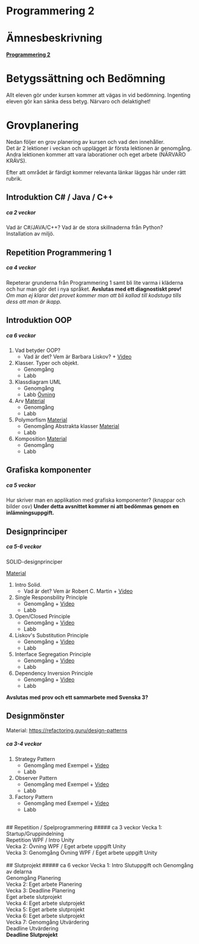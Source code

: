# Programmering 2

# Ämnesbeskrivning

<b>[Programmering 2](https://tinyurl.com/nbj7yehd)</b>

# Betygssättning och Bedömning

Allt eleven gör under kursen kommer att vägas in vid bedömning.
Ingenting eleven gör kan sänka dess betyg. Närvaro och delaktighet!

# Grovplanering

Nedan följer en grov planering av kursen och vad den innehåller.</br>
Det är 2 lektioner i veckan och upplägget är första lektionen är genomgång.</br>
Andra lektionen kommer att vara laborationer och eget arbete (NÄRVARO KRÄVS).</br>

Efter att området är färdigt kommer relevanta länkar läggas här under rätt rubrik.

## Introduktion C# / Java / C++

##### ca 2 veckor

Vad är C#/JAVA/C++? Vad är de stora skillnaderna från Python?</br>
Installation av miljö.

## Repetition Programmering 1

##### ca 4 veckor

Repeterar grunderna från Programmering 1 samt bli lite varma i kläderna och hur man gör det i nya språket.
<b>Avslutas med ett diagnostiskt prov!</b></br> _Om man ej klarar det provet kommer man att bli kallad till kodstuga tills dess att man är ikapp._

## Introduktion OOP

##### ca 6 veckor

<ol>
    <li>Vad betyder OOP? <ul>
        <li>Vad är det? Vem är Barbara Liskov? + <a href="https://www.youtube.com/watch?v=_jTc1BTFdIo">Video</a></li>
    </ul></li>
    <li>Klasser. Typer och objekt.<ul>
        <li>Genomgång</li>
        <li>Labb</li>
    </ul></li>
    <li>Klassdiagram UML<ul>
        <li>Genomgång</li>
        <li>Labb <a href="https://csharpskolan.se/article/uml/">Övning</a></li>
    </ul></li>
    <li>Arv <a href="https://www.w3schools.com/cs/cs_inheritance.php">Material</a><ul>
        <li>Genomgång</li>
        <li>Labb</li>
    </ul></li>
    <li>Polymorfism <a href="https://www.w3schools.com/cs/cs_polymorphism.php">Material</a><ul>
        <li>Genomgång Abstrakta klasser <a href="https://www.w3schools.com/cs/cs_abstract.php">Material</a></li>
        <li>Labb</li>
    </ul></li>
    <li>Komposition <a href="https://www.w3schools.com/cs/cs_interface.php">Material</a><ul>
        <li>Genomgång</li>
        <li>Labb</li>
    </ul></li>
</ol>

## Grafiska komponenter

##### ca 5 veckor

Hur skriver man en applikation med grafiska komponenter? (knappar och bilder osv)
<b>Under detta avsnittet kommer ni att bedömmas genom en inlämningsuppgift.</b>

## Designprinciper

##### ca 5-6 veckor

SOLID-designprinciper

[Material](https://stackify.com/solid-design-principles/)

<ol>
    <li>Intro Solid. <ul>
        <li>Vad är det? Vem är Robert C. Martin + <a href="https://tinyurl.com/pw5bsxus">Video</a></li>
    </ul></li>
    <li>Single Responsbility Principle<ul>
        <li>Genomgång + <a href="https://tinyurl.com/82bxunyy">Video</a></li>
        <li>Labb</li>
    </ul></li>
    <li>Open/Closed Principle<ul>
        <li>Genomgång + <a href="https://tinyurl.com/jub86cvr">Video</a></li>
        <li>Labb</li>
    </ul></li>
    <li>Liskov's Substitution Principle<ul>
        <li>Genomgång + <a href="https://tinyurl.com/ny59cs2b">Video</a></li>
        <li>Labb</li>
    </ul></li>
    <li>Interface Segregation Principle<ul>
        <li>Genomgång + <a href="https://tinyurl.com/maujfj8t">Video</a></li>
        <li>Labb</li>
    </ul></li>
    <li>Dependency Inversion Principle<ul>
        <li>Genomgång + <a href="https://tinyurl.com/yc9mkmz6">Video</a></li>
        <li>Labb</li>
    </ul></li>
</ol>

<b>Avslutas med prov  och ett sammarbete med Svenska 3?</b>

## Designmönster
Material: https://refactoring.guru/design-patterns
##### ca 3-4 veckor
<ol>
    <li>Strategy Pattern<ul>
        <li>Genomgång med Exempel + <a href="https://youtu.be/v9ejT8FO-7I">Video</a></li>
        <li>Labb</li>
    </ul></li>
    <li>Observer Pattern<ul>
        <li>Genomgång med Exempel + <a href="https://youtu.be/_BpmfnqjgzQ">Video</a></li>
        <li>Labb</li>
    </ul></li>
    <li>Factory Pattern<ul>
        <li>Genomgång med Exempel + <a href="https://www.youtube.com/watch?v=EcFVTgRHJLM">Video</a></li>
        <li>Labb</li>
    </ul></li>
</ol>

</br>
## Repetition / Spelprogrammering
##### ca 3 veckor
Vecka 1: Startup/Gruppindelning </br> Repetition WPF / Intro Unity </br>
Vecka 2: Övning WPF / Eget arbete uppgift Unity </br>
Vecka 3: Genomgång Övning WPF / Eget arbete uppgift Unity </br>
</br>
## Slutprojekt
##### ca 6 veckor
Vecka 1: Intro Slutuppgift och Genomgång av delarna </br> Genomgång Planering </br>
Vecka 2: Eget arbete Planering </br>
Vecka 3: Deadline Planering </br> Eget arbete slutprojekt </br>
Vecka 4: Eget arbete slutprojekt </br>
Vecka 5: Eget arbete slutprojekt </br>
Vecka 6: Eget arbete slutprojekt </br>
Vecka 7: Genomgång Utvärdering </br >Deadline Utvärdering </br>
<b>Deadline Slutprojekt</b>
